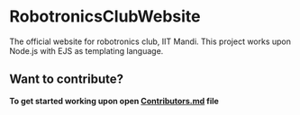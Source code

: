 # RobotronicsClubWebsite
The official website for robotronics club, IIT Mandi.
This project works upon Node.js with EJS as templating language.

## Want to contribute?
**To get started working upon open [Contributors.md](contributors.md) file**
